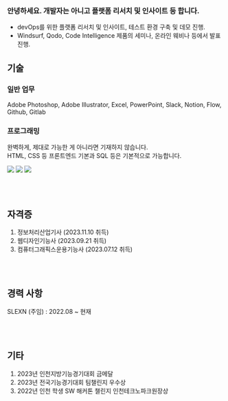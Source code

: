 ### 안녕하세요. 개발자는 아니고 플랫폼 리서치 및 인사이트 등 합니다.

- devOps를 위한 플랫폼 리서치 및 인사이트, 테스트 환경 구축 및 데모 진행.
- Windsurf, Qodo, Code Intelligence 제품의 세미나, 온라인 웨비나 등에서 발표 진행.

## 기술

### 일반 업무
Adobe Photoshop, Adobe Illustrator, Excel, PowerPoint, Slack, Notion, Flow, Github, Gitlab

### 프로그래밍
완벽하게, 제대로 가능한 게 아니라면 기재하지 않습니다. <br> HTML, CSS 등 프론트엔드 기본과 SQL 등은 기본적으로 가능합니다.

<img src="https://img.shields.io/badge/javascript-F7DF1E?style=for-the-badge&logo=javascript&logoColor=white"> <img src="https://img.shields.io/badge/nodedotjs-339933?style=for-the-badge&logo=nodedotjs&logoColor=white"> <img src="https://img.shields.io/badge/golang-5dc9e2?style=for-the-badge&logo=go&logoColor=white">

<br>
<br>

## 자격증
1. 정보처리산업기사 (2023.11.10 취득)
2. 웹디자인기능사 (2023.09.21 취득)
3. 컴퓨터그래픽스운용기능사 (2023.07.12 취득)

<br>
<br>

## 경력 사항
SLEXN (주임) : 2022.08 ~ 현재

<br>
<br>

## 기타
1. 2023년 인천지방기능경기대회 금메달
2. 2023년 전국기능경기대회 팀챌린지 우수상
3. 2022년 인천 학생 SW 해커톤 챌린지 인천테크노파크원장상
